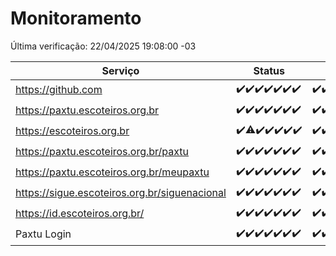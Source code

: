 # Monitoramento

Última verificação: 22/04/2025 19:08:00 -03

|Serviço|Status|Últimas 24h|
|---|---|---|
|https://github.com|<span title="2025-04-15: OK=23">✔️</span><span title="2025-04-16: OK=23">✔️</span><span title="2025-04-17: OK=23">✔️</span><span title="2025-04-18: OK=23">✔️</span><span title="2025-04-19: OK=23">✔️</span><span title="2025-04-20: OK=23">✔️</span><span title="2025-04-21: OK=21">✔️</span>|<span title="21/04/2025 19:08:00 -03 : 200">✔️</span><span title="21/04/2025 20:08:00 -03 : 200">✔️</span><span title="21/04/2025 21:45:00 -03 : 200">✔️</span><span title="21/04/2025 23:21:00 -03 : 200">✔️</span><span title="22/04/2025 00:29:00 -03 : 200">✔️</span><span title="22/04/2025 01:11:00 -03 : 200">✔️</span><span title="22/04/2025 02:10:00 -03 : 200">✔️</span><span title="22/04/2025 03:13:00 -03 : 200">✔️</span><span title="22/04/2025 04:09:00 -03 : 200">✔️</span><span title="22/04/2025 05:13:00 -03 : 200">✔️</span><span title="22/04/2025 06:10:00 -03 : 200">✔️</span><span title="22/04/2025 07:10:00 -03 : 200">✔️</span><span title="22/04/2025 08:08:00 -03 : 200">✔️</span><span title="22/04/2025 09:17:00 -03 : 200">✔️</span><span title="22/04/2025 10:21:00 -03 : 200">✔️</span><span title="22/04/2025 11:09:00 -03 : 200">✔️</span><span title="22/04/2025 12:09:00 -03 : 200">✔️</span><span title="22/04/2025 13:11:00 -03 : 200">✔️</span><span title="22/04/2025 14:08:00 -03 : 200">✔️</span><span title="22/04/2025 15:12:00 -03 : 200">✔️</span><span title="22/04/2025 16:07:00 -03 : 200">✔️</span><span title="22/04/2025 17:10:00 -03 : 200">✔️</span><span title="22/04/2025 18:08:00 -03 : 200">✔️</span><span title="22/04/2025 19:08:00 -03 : 200">✔️</span>|
|https://paxtu.escoteiros.org.br|<span title="2025-04-15: OK=23">✔️</span><span title="2025-04-16: OK=23">✔️</span><span title="2025-04-17: OK=23">✔️</span><span title="2025-04-18: OK=23">✔️</span><span title="2025-04-19: OK=23">✔️</span><span title="2025-04-20: OK=23">✔️</span><span title="2025-04-21: OK=21">✔️</span>|<span title="21/04/2025 19:08:00 -03 : 200">✔️</span><span title="21/04/2025 20:08:00 -03 : 200">✔️</span><span title="21/04/2025 21:45:00 -03 : 200">✔️</span><span title="21/04/2025 23:21:00 -03 : 200">✔️</span><span title="22/04/2025 00:29:00 -03 : 200">✔️</span><span title="22/04/2025 01:11:00 -03 : 200">✔️</span><span title="22/04/2025 02:10:00 -03 : 200">✔️</span><span title="22/04/2025 03:13:00 -03 : 200">✔️</span><span title="22/04/2025 04:09:00 -03 : 200">✔️</span><span title="22/04/2025 05:13:00 -03 : 200">✔️</span><span title="22/04/2025 06:10:00 -03 : 200">✔️</span><span title="22/04/2025 07:10:00 -03 : 200">✔️</span><span title="22/04/2025 08:08:00 -03 : 200">✔️</span><span title="22/04/2025 09:17:00 -03 : 200">✔️</span><span title="22/04/2025 10:21:00 -03 : 200">✔️</span><span title="22/04/2025 11:09:00 -03 : 200">✔️</span><span title="22/04/2025 12:09:00 -03 : 200">✔️</span><span title="22/04/2025 13:11:00 -03 : 200">✔️</span><span title="22/04/2025 14:08:00 -03 : 200">✔️</span><span title="22/04/2025 15:12:00 -03 : 200">✔️</span><span title="22/04/2025 16:07:00 -03 : 200">✔️</span><span title="22/04/2025 17:10:00 -03 : 502">❌</span><span title="22/04/2025 18:08:00 -03 : 200">✔️</span><span title="22/04/2025 19:08:00 -03 : 200">✔️</span>|
|https://escoteiros.org.br|<span title="2025-04-15: OK=23">✔️</span><span title="2025-04-16: OK=22, Falhas=1">⚠️</span><span title="2025-04-17: OK=23">✔️</span><span title="2025-04-18: OK=23">✔️</span><span title="2025-04-19: OK=23">✔️</span><span title="2025-04-20: OK=23">✔️</span><span title="2025-04-21: OK=21">✔️</span>|<span title="21/04/2025 19:08:00 -03 : 200">✔️</span><span title="21/04/2025 20:08:00 -03 : 200">✔️</span><span title="21/04/2025 21:45:00 -03 : 200">✔️</span><span title="21/04/2025 23:21:00 -03 : 200">✔️</span><span title="22/04/2025 00:29:00 -03 : 200">✔️</span><span title="22/04/2025 01:11:00 -03 : 200">✔️</span><span title="22/04/2025 02:10:00 -03 : 200">✔️</span><span title="22/04/2025 03:13:00 -03 : 200">✔️</span><span title="22/04/2025 04:09:00 -03 : 200">✔️</span><span title="22/04/2025 05:13:00 -03 : 200">✔️</span><span title="22/04/2025 06:10:00 -03 : 200">✔️</span><span title="22/04/2025 07:10:00 -03 : 200">✔️</span><span title="22/04/2025 08:08:00 -03 : 200">✔️</span><span title="22/04/2025 09:17:00 -03 : 200">✔️</span><span title="22/04/2025 10:21:00 -03 : 200">✔️</span><span title="22/04/2025 11:09:00 -03 : 200">✔️</span><span title="22/04/2025 12:09:00 -03 : 200">✔️</span><span title="22/04/2025 13:11:00 -03 : 200">✔️</span><span title="22/04/2025 14:08:00 -03 : 200">✔️</span><span title="22/04/2025 15:12:00 -03 : 200">✔️</span><span title="22/04/2025 16:07:00 -03 : 200">✔️</span><span title="22/04/2025 17:10:00 -03 : 200">✔️</span><span title="22/04/2025 18:08:00 -03 : 200">✔️</span><span title="22/04/2025 19:08:00 -03 : 200">✔️</span>|
|https://paxtu.escoteiros.org.br/paxtu|<span title="2025-04-15: OK=23">✔️</span><span title="2025-04-16: OK=23">✔️</span><span title="2025-04-17: OK=23">✔️</span><span title="2025-04-18: OK=23">✔️</span><span title="2025-04-19: OK=23">✔️</span><span title="2025-04-20: OK=23">✔️</span><span title="2025-04-21: OK=21">✔️</span>|<span title="21/04/2025 19:08:00 -03 : 200">✔️</span><span title="21/04/2025 20:08:00 -03 : 200">✔️</span><span title="21/04/2025 21:45:00 -03 : 200">✔️</span><span title="21/04/2025 23:21:00 -03 : 200">✔️</span><span title="22/04/2025 00:29:00 -03 : 200">✔️</span><span title="22/04/2025 01:11:00 -03 : 200">✔️</span><span title="22/04/2025 02:10:00 -03 : 200">✔️</span><span title="22/04/2025 03:13:00 -03 : 200">✔️</span><span title="22/04/2025 04:09:00 -03 : 200">✔️</span><span title="22/04/2025 05:13:00 -03 : 200">✔️</span><span title="22/04/2025 06:10:00 -03 : 200">✔️</span><span title="22/04/2025 07:10:00 -03 : 200">✔️</span><span title="22/04/2025 08:08:00 -03 : 200">✔️</span><span title="22/04/2025 09:17:00 -03 : 200">✔️</span><span title="22/04/2025 10:21:00 -03 : 200">✔️</span><span title="22/04/2025 11:09:00 -03 : 200">✔️</span><span title="22/04/2025 12:09:00 -03 : 200">✔️</span><span title="22/04/2025 13:11:00 -03 : 0">❌</span><span title="22/04/2025 14:08:00 -03 : 200">✔️</span><span title="22/04/2025 15:12:00 -03 : 200">✔️</span><span title="22/04/2025 16:07:00 -03 : 200">✔️</span><span title="22/04/2025 17:10:00 -03 : 502">❌</span><span title="22/04/2025 18:08:00 -03 : 200">✔️</span><span title="22/04/2025 19:08:00 -03 : 200">✔️</span>|
|https://paxtu.escoteiros.org.br/meupaxtu|<span title="2025-04-15: OK=23">✔️</span><span title="2025-04-16: OK=23">✔️</span><span title="2025-04-17: OK=23">✔️</span><span title="2025-04-18: OK=23">✔️</span><span title="2025-04-19: OK=23">✔️</span><span title="2025-04-20: OK=23">✔️</span><span title="2025-04-21: OK=21">✔️</span>|<span title="21/04/2025 19:08:00 -03 : 200">✔️</span><span title="21/04/2025 20:08:00 -03 : 200">✔️</span><span title="21/04/2025 21:45:00 -03 : 200">✔️</span><span title="21/04/2025 23:21:00 -03 : 200">✔️</span><span title="22/04/2025 00:29:00 -03 : 200">✔️</span><span title="22/04/2025 01:11:00 -03 : 200">✔️</span><span title="22/04/2025 02:10:00 -03 : 200">✔️</span><span title="22/04/2025 03:13:00 -03 : 200">✔️</span><span title="22/04/2025 04:09:00 -03 : 200">✔️</span><span title="22/04/2025 05:13:00 -03 : 200">✔️</span><span title="22/04/2025 06:10:00 -03 : 200">✔️</span><span title="22/04/2025 07:10:00 -03 : 200">✔️</span><span title="22/04/2025 08:08:00 -03 : 200">✔️</span><span title="22/04/2025 09:17:00 -03 : 200">✔️</span><span title="22/04/2025 10:21:00 -03 : 200">✔️</span><span title="22/04/2025 11:09:00 -03 : 200">✔️</span><span title="22/04/2025 12:09:00 -03 : 200">✔️</span><span title="22/04/2025 13:11:00 -03 : 200">✔️</span><span title="22/04/2025 14:08:00 -03 : 200">✔️</span><span title="22/04/2025 15:12:00 -03 : 200">✔️</span><span title="22/04/2025 16:07:00 -03 : 200">✔️</span><span title="22/04/2025 17:10:00 -03 : 502">❌</span><span title="22/04/2025 18:08:00 -03 : 200">✔️</span><span title="22/04/2025 19:08:00 -03 : 200">✔️</span>|
|https://sigue.escoteiros.org.br/siguenacional|<span title="2025-04-15: OK=23">✔️</span><span title="2025-04-16: OK=23">✔️</span><span title="2025-04-17: OK=23">✔️</span><span title="2025-04-18: OK=23">✔️</span><span title="2025-04-19: OK=23">✔️</span><span title="2025-04-20: OK=23">✔️</span><span title="2025-04-21: OK=21">✔️</span>|<span title="21/04/2025 19:08:00 -03 : 200">✔️</span><span title="21/04/2025 20:08:00 -03 : 200">✔️</span><span title="21/04/2025 21:45:00 -03 : 200">✔️</span><span title="21/04/2025 23:21:00 -03 : 200">✔️</span><span title="22/04/2025 00:29:00 -03 : 200">✔️</span><span title="22/04/2025 01:11:00 -03 : 200">✔️</span><span title="22/04/2025 02:10:00 -03 : 200">✔️</span><span title="22/04/2025 03:13:00 -03 : 200">✔️</span><span title="22/04/2025 04:09:00 -03 : 200">✔️</span><span title="22/04/2025 05:13:00 -03 : 200">✔️</span><span title="22/04/2025 06:10:00 -03 : 200">✔️</span><span title="22/04/2025 07:10:00 -03 : 200">✔️</span><span title="22/04/2025 08:08:00 -03 : 200">✔️</span><span title="22/04/2025 09:17:00 -03 : 200">✔️</span><span title="22/04/2025 10:21:00 -03 : 200">✔️</span><span title="22/04/2025 11:09:00 -03 : 200">✔️</span><span title="22/04/2025 12:09:00 -03 : 200">✔️</span><span title="22/04/2025 13:11:00 -03 : 200">✔️</span><span title="22/04/2025 14:08:00 -03 : 200">✔️</span><span title="22/04/2025 15:12:00 -03 : 200">✔️</span><span title="22/04/2025 16:07:00 -03 : 200">✔️</span><span title="22/04/2025 17:10:00 -03 : 502">❌</span><span title="22/04/2025 18:08:00 -03 : 200">✔️</span><span title="22/04/2025 19:08:00 -03 : 200">✔️</span>|
|https://id.escoteiros.org.br/|<span title="2025-04-15: OK=23">✔️</span><span title="2025-04-16: OK=23">✔️</span><span title="2025-04-17: OK=23">✔️</span><span title="2025-04-18: OK=23">✔️</span><span title="2025-04-19: OK=23">✔️</span><span title="2025-04-20: OK=23">✔️</span><span title="2025-04-21: OK=21">✔️</span>|<span title="21/04/2025 19:09:00 -03 : 200">✔️</span><span title="21/04/2025 20:08:00 -03 : 200">✔️</span><span title="21/04/2025 21:45:00 -03 : 200">✔️</span><span title="21/04/2025 23:21:00 -03 : 200">✔️</span><span title="22/04/2025 00:29:00 -03 : 200">✔️</span><span title="22/04/2025 01:11:00 -03 : 200">✔️</span><span title="22/04/2025 02:10:00 -03 : 200">✔️</span><span title="22/04/2025 03:13:00 -03 : 200">✔️</span><span title="22/04/2025 04:09:00 -03 : 200">✔️</span><span title="22/04/2025 05:13:00 -03 : 200">✔️</span><span title="22/04/2025 06:10:00 -03 : 200">✔️</span><span title="22/04/2025 07:10:00 -03 : 200">✔️</span><span title="22/04/2025 08:08:00 -03 : 200">✔️</span><span title="22/04/2025 09:17:00 -03 : 200">✔️</span><span title="22/04/2025 10:21:00 -03 : 200">✔️</span><span title="22/04/2025 11:09:00 -03 : 200">✔️</span><span title="22/04/2025 12:09:00 -03 : 200">✔️</span><span title="22/04/2025 13:11:00 -03 : 200">✔️</span><span title="22/04/2025 14:08:00 -03 : 200">✔️</span><span title="22/04/2025 15:12:00 -03 : 200">✔️</span><span title="22/04/2025 16:07:00 -03 : 200">✔️</span><span title="22/04/2025 17:10:00 -03 : 200">✔️</span><span title="22/04/2025 18:08:00 -03 : 200">✔️</span><span title="22/04/2025 19:08:00 -03 : 200">✔️</span>|
|Paxtu Login|<span title="2025-04-15: OK=23">✔️</span><span title="2025-04-16: OK=23">✔️</span><span title="2025-04-17: OK=23">✔️</span><span title="2025-04-18: OK=23">✔️</span><span title="2025-04-19: OK=23">✔️</span><span title="2025-04-20: OK=23">✔️</span><span title="2025-04-21: OK=21">✔️</span>|<span title="21/04/2025 19:09:00 -03 : 200">✔️</span><span title="21/04/2025 20:08:00 -03 : 200">✔️</span><span title="21/04/2025 21:45:00 -03 : 200">✔️</span><span title="21/04/2025 23:21:00 -03 : 200">✔️</span><span title="22/04/2025 00:29:00 -03 : 200">✔️</span><span title="22/04/2025 01:11:00 -03 : 200">✔️</span><span title="22/04/2025 02:10:00 -03 : 200">✔️</span><span title="22/04/2025 03:13:00 -03 : 200">✔️</span><span title="22/04/2025 04:09:00 -03 : 200">✔️</span><span title="22/04/2025 05:13:00 -03 : 200">✔️</span><span title="22/04/2025 06:10:00 -03 : 200">✔️</span><span title="22/04/2025 07:10:00 -03 : 200">✔️</span><span title="22/04/2025 08:08:00 -03 : 200">✔️</span><span title="22/04/2025 09:17:00 -03 : 200">✔️</span><span title="22/04/2025 10:21:00 -03 : 200">✔️</span><span title="22/04/2025 11:09:00 -03 : 200">✔️</span><span title="22/04/2025 12:09:00 -03 : 200">✔️</span><span title="22/04/2025 13:11:00 -03 : 200">✔️</span><span title="22/04/2025 14:08:00 -03 : 200">✔️</span><span title="22/04/2025 15:12:00 -03 : 200">✔️</span><span title="22/04/2025 16:07:00 -03 : 200">✔️</span><span title="22/04/2025 17:10:00 -03 : 502">❌</span><span title="22/04/2025 18:08:00 -03 : 200">✔️</span><span title="22/04/2025 19:08:00 -03 : 200">✔️</span>|
